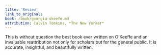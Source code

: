 ```yaml
---
title: 'Review'
link_to_original:
book: /book/georgia-okeefe.md
attribution: Calvin Tomkins, *The New Yorker*
---
```

This is without question the best book ever written on O’Keeffe and an invaluable reattribution not only for scholars but for the general public. It is accurate, insightful, and beautifully written.

